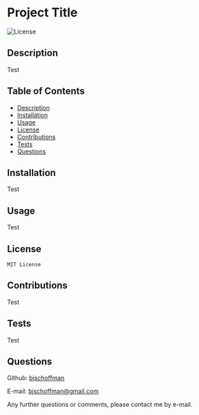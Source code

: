 # Project Title

  ![License](https://img.shields.io/badge/License-MIT-blue.svg)

  ## Description
  Test

  ## Table of Contents
  - [Description](#description)
  - [Installation](#installation)
  - [Usage](#usage)
  - [License](#license)
  - [Contributions](#contributions)
  - [Tests](#tests)
  - [Questions](#questions)
  

  ## Installation
  Test

  ## Usage
  Test

  
  ## License 
    MIT License
  

  ## Contributions
  Test

  ## Tests
  Test

  ## Questions
  Github: [bjschoffman](https://github.com/bjschoffman)

  E-mail: [bjschoffman@gmail.com](https://bjschoffman@gmail.com)

  Any further questions or comments, please contact me by e-mail.
